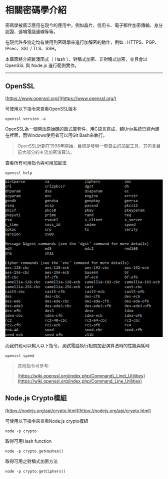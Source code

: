 # 相關密碼學介紹

密碼學被廣泛應用在現今的應用中，例如晶片、信用卡、電子郵件加密傳輸、身分認證、遠端電腦連線等等。

在現代許多協定均有使用到密碼學來進行加解密的動作，例如 : HTTPS、PGP、IPsec、SSL / TLS、SSH。

本章節將介紹雜湊函式（ Hash ）、對稱式加密、非對稱式加密，並且會以 OpenSSL 與 Node.js 進行範例實作。

---

## OpenSSL

[https://www.openssl.org/](https://www.openssl.org/)

可使用以下指令來查看OpenSSL版本

```
openssl version -a
```

OpenSSL為一個開放原始碼的函式庫套件，用C語言寫成，類Unix系統已經內建在裡面，而Windows使用者可以用Git Bash來執行。

> OpenSSL計劃在1998年開始，目標是發明一套自由的加密工具，其包含目前大部分的主流加密演算法。

查看所有可用指令與可用加密法

```
openssl help
```

![](/assets/9444.png)

而我們也可以輸入以下指令，測試電腦執行相關加密演算法時的性能與耗時

```
openssl speed
```

> 其他指令可參考:
>
> [https://wiki.openssl.org/index.php/Command\_Line\_Utilities](https://wiki.openssl.org/index.php/Command_Line_Utilities)

## Node.js Crypto模組

[https://nodejs.org/api/crypto.html](https://nodejs.org/api/crypto.html)

可使用以下指令來查看Node.js crypto模組

```
node -p crypto
```

取得可用Hash function

```
node -p crypto.getHashes()
```

取得可用之對稱式加密方法

```
node -p crypto.getCiphers()
```



